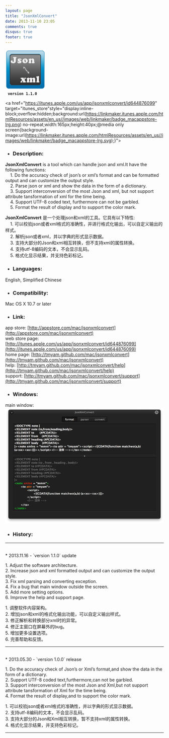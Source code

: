 ```yaml
---
layout: page
title: "JsonXmlConvert"
date: 2013-11-10 23:05
comments: true
disqus: true
footer: true
---
```

![icon](/mac/jsonxmlconvert/icon.png)   
&nbsp;&nbsp;**`version 1.1.0`**

<a href="https://itunes.apple.com/us/app/jsonxmlconvert/id644876099" target="itunes_store"style="display:inline-block;overflow:hidden;background:url(https://linkmaker.itunes.apple.com/htmlResources/assets/en_us//images/web/linkmaker/badge_macappstore-lrg.png) no-repeat;width:165px;height:40px;@media only screen{background-image:url(https://linkmaker.itunes.apple.com/htmlResources/assets/en_us//images/web/linkmaker/badge_macappstore-lrg.svg);}"></a>

* ### Description:   

**JsonXmlConvert** is a tool which can handle json and xml.It have the following functions:   
&nbsp;&nbsp;&nbsp;&nbsp;1. Do the accuracy check of json’s or xml’s format and can be formatted output and can customize the output style.    
&nbsp;&nbsp;&nbsp;&nbsp;2. Parse json or xml and show the data in the form of a dictionary.    
&nbsp;&nbsp;&nbsp;&nbsp;3. Support interconversion of the most Json and xml, but not support attribute tansformation of xml for the time being.    
&nbsp;&nbsp;&nbsp;&nbsp;4. Support UTF-8 coded text, furthermore can not be garbled.    
&nbsp;&nbsp;&nbsp;&nbsp;5. Format the result of display and to support the color mark.   

**JsonXmlConvert** 是一个处理json和xml的工具。它具有以下特性:    
&nbsp;&nbsp;&nbsp;&nbsp;1. 可以校验json或者xml格式的准确性，并进行格式化输出，可以自定义输出的样式。    
&nbsp;&nbsp;&nbsp;&nbsp;2. 解析json或者xml，并以字典的形式显示数据。    
&nbsp;&nbsp;&nbsp;&nbsp;3. 支持大部分的Json和xml相互转换，但不支持xml的属性转换。    
&nbsp;&nbsp;&nbsp;&nbsp;4. 支持utf-8编码的文本，不会显示乱码。    
&nbsp;&nbsp;&nbsp;&nbsp;5. 格式化显示结果，并支持色彩标记。

* ### Languages: 

English, Simplified Chinese

* ### Compatibility: 

Mac OS X 10.7 or later

* ### Link:

app store: [http://appstore.com/mac/jsonxmlconvert](http://appstore.com/mac/jsonxmlconvert)   
web store page: [http://itunes.apple.com/us/app/jsonxmlconvert/id644876099](http://itunes.apple.com/us/app/jsonxmlconvert/id644876099)   
home page: [http://tmyam.github.com/mac/jsonxmlconvert](http://tmyam.github.com/mac/jsonxmlconvert)  
help: [http://tmyam.github.com/mac/jsonxmlconvert/help](http://tmyam.github.com/mac/jsonxmlconvert/help)   
support: [http://tmyam.github.com/mac/jsonxmlconvert/support](http://tmyam.github.com/mac/jsonxmlconvert/support)

* ### Windows:

main window:
![icon](/mac/jsonxmlconvert/main.png) 

* ### History:
***
<br/>
* 2013.11.16  - `version 1.1.0` update  

1.&nbsp;Adjust the software architecture.   
2.&nbsp;Increase json and xml formatted output and can customize the output style.   
3.&nbsp;Fix xml parsing and converting exception.   
4.&nbsp;Fix a bug that main window outside the screen.   
5.&nbsp;Add more setting options.   
6.&nbsp;Improve the help and support page.   

1.&nbsp;调整软件内容架构。   
2.&nbsp;增加json和xml的格式化输出功能，可以自定义输出样式。   
3.&nbsp;修正解析和转换部分xml时的异常。   
4.&nbsp;修正主窗口在屏幕外的bug。   
5.&nbsp;增加更多设置选项。   
6.&nbsp;完善帮助和反馈。
***
<br/>
* 2013.05.30  - `version 1.0.0` release  

1.&nbsp;Do the accuracy check of Json’s or Xml’s format,and show the data in the form of a dictionary.    
2.&nbsp;Support UTF-8 coded text,furthermore,can not be garbled.    
3.&nbsp;Support interconversion of the most Json and Xml,but not support attribute tansformation of Xml for the time being.    
4.&nbsp;Format the result of display,and to support the color mark.  
  
1.&nbsp;可以校验json或者xml格式的准确性，并以字典的形式显示数据。    
2.&nbsp;支持utf-8编码的文本，不会显示乱码。    
3.&nbsp;支持大部分的Json和Xml相互转换，暂不支持xml的属性转换。    
4.&nbsp;格式化显示结果，并支持色彩标记。   
***








